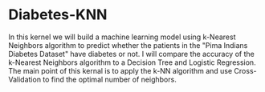 # Diabetes-KNN

In this kernel we will build a machine learning model using k-Nearest Neighbors algorithm to predict whether the patients in the "Pima Indians Diabetes Dataset" have diabetes or not. I will compare the accuracy of the k-Nearest Neighbors algorithm to a Decision Tree and Logistic Regression. The main point of this kernal is to apply the k-NN algorithm and use Cross-Validation to find the optimal number of neighbors.
